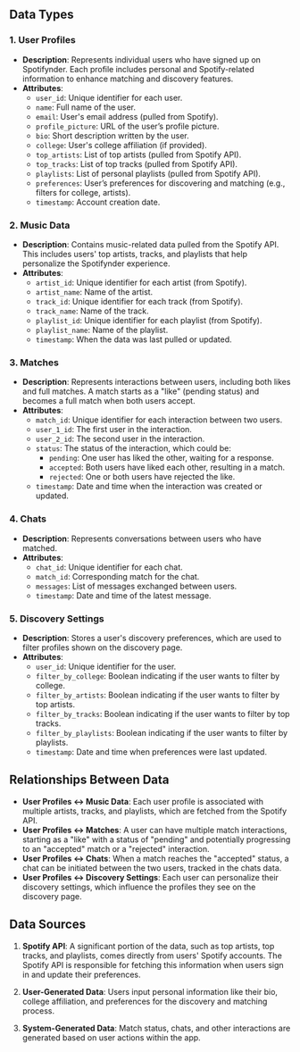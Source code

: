 ## Data Types

### 1. **User Profiles**
- **Description**: Represents individual users who have signed up on Spotifynder. Each profile includes personal and Spotify-related information to enhance matching and discovery features.
- **Attributes**:
  - `user_id`: Unique identifier for each user.
  - `name`: Full name of the user.
  - `email`: User's email address (pulled from Spotify).
  - `profile_picture`: URL of the user’s profile picture.
  - `bio`: Short description written by the user.
  - `college`: User's college affiliation (if provided).
  - `top_artists`: List of top artists (pulled from Spotify API).
  - `top_tracks`: List of top tracks (pulled from Spotify API).
  - `playlists`: List of personal playlists (pulled from Spotify API).
  - `preferences`: User’s preferences for discovering and matching (e.g., filters for college, artists).
  - `timestamp`: Account creation date.

### 2. **Music Data**
- **Description**: Contains music-related data pulled from the Spotify API. This includes users' top artists, tracks, and playlists that help personalize the Spotifynder experience.
- **Attributes**:
  - `artist_id`: Unique identifier for each artist (from Spotify).
  - `artist_name`: Name of the artist.
  - `track_id`: Unique identifier for each track (from Spotify).
  - `track_name`: Name of the track.
  - `playlist_id`: Unique identifier for each playlist (from Spotify).
  - `playlist_name`: Name of the playlist.
  - `timestamp`: When the data was last pulled or updated.

### 3. **Matches**
- **Description**: Represents interactions between users, including both likes and full matches. A match starts as a "like" (pending status) and becomes a full match when both users accept.
- **Attributes**:
  - `match_id`: Unique identifier for each interaction between two users.
  - `user_1_id`: The first user in the interaction.
  - `user_2_id`: The second user in the interaction.
  - `status`: The status of the interaction, which could be:
    - `pending`: One user has liked the other, waiting for a response.
    - `accepted`: Both users have liked each other, resulting in a match.
    - `rejected`: One or both users have rejected the like.
  - `timestamp`: Date and time when the interaction was created or updated.

### 4. **Chats**
- **Description**: Represents conversations between users who have matched.
- **Attributes**:
  - `chat_id`: Unique identifier for each chat.
  - `match_id`: Corresponding match for the chat.
  - `messages`: List of messages exchanged between users.
  - `timestamp`: Date and time of the latest message.

### 5. **Discovery Settings**
- **Description**: Stores a user's discovery preferences, which are used to filter profiles shown on the discovery page.
- **Attributes**:
  - `user_id`: Unique identifier for the user.
  - `filter_by_college`: Boolean indicating if the user wants to filter by college.
  - `filter_by_artists`: Boolean indicating if the user wants to filter by top artists.
  - `filter_by_tracks`: Boolean indicating if the user wants to filter by top tracks.
  - `filter_by_playlists`: Boolean indicating if the user wants to filter by playlists.
  - `timestamp`: Date and time when preferences were last updated.

## Relationships Between Data

- **User Profiles ↔ Music Data**: Each user profile is associated with multiple artists, tracks, and playlists, which are fetched from the Spotify API.
- **User Profiles ↔ Matches**: A user can have multiple match interactions, starting as a "like" with a status of "pending" and potentially progressing to an "accepted" match or a "rejected" interaction.
- **User Profiles ↔ Chats**: When a match reaches the "accepted" status, a chat can be initiated between the two users, tracked in the chats data.
- **User Profiles ↔ Discovery Settings**: Each user can personalize their discovery settings, which influence the profiles they see on the discovery page.

## Data Sources

1. **Spotify API**: A significant portion of the data, such as top artists, top tracks, and playlists, comes directly from users' Spotify accounts. The Spotify API is responsible for fetching this information when users sign in and update their preferences.
   
2. **User-Generated Data**: Users input personal information like their bio, college affiliation, and preferences for the discovery and matching process.
   
3. **System-Generated Data**: Match status, chats, and other interactions are generated based on user actions within the app.
